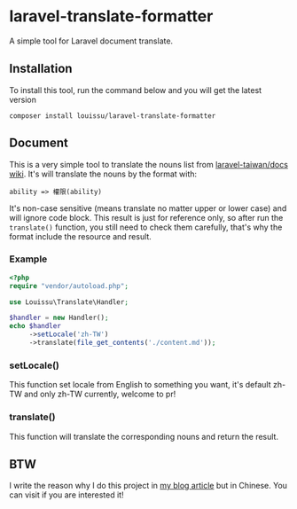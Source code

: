 # laravel-translate-formatter
A simple tool for Laravel document translate.

## Installation
To install this tool, run the command below and you will get the latest version
```
composer install louissu/laravel-translate-formatter
```
## Document
This is a very simple tool to translate the nouns list from [laravel-taiwan/docs wiki](https://github.com/laravel-taiwan/docs/wiki/%E8%A6%8F%E7%AF%84%EF%BC%86%E5%B0%88%E6%9C%89%E5%90%8D%E8%A9%9E%E5%B0%8D%E7%85%A7). It's will translate the nouns by the format with:
```
ability => 權限(ability)
```

It's non-case sensitive (means translate no matter upper or lower case) and will ignore code block. This result is just for reference only, so after run the `translate()` function, you still need to check them carefully, that's why the format include the resource and result.

### Example
```php
<?php
require "vendor/autoload.php";

use Louissu\Translate\Handler;

$handler = new Handler();
echo $handler
     ->setLocale('zh-TW')
     ->translate(file_get_contents('./content.md'));
```

### setLocale()
This function set locale from English to something you want, it's default zh-TW and only zh-TW currently, welcome to pr!

### translate()
This function will translate the corresponding nouns and return the result.

## BTW
I write the reason why I do this project in [my blog article](https://szlforgithub.github.io/post/almanac_2020_2021/#laravel-doc) but in Chinese. You can visit if you are interested it!
